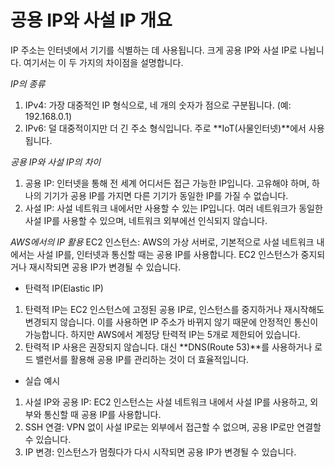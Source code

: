 # 공용 IP와 사설 IP 개요
IP 주소는 인터넷에서 기기를 식별하는 데 사용됩니다. 크게 공용 IP와 사설 IP로 나뉩니다. 여기서는 이 두 가지의 차이점을 설명합니다.

*IP의 종류*
1. IPv4: 가장 대중적인 IP 형식으로, 네 개의 숫자가 점으로 구분됩니다. (예: 192.168.0.1)
2. IPv6: 덜 대중적이지만 더 긴 주소 형식입니다. 주로 **IoT(사물인터넷)**에서 사용됩니다.

*공용 IP와 사설 IP의 차이*
1. 공용 IP: 인터넷을 통해 전 세계 어디서든 접근 가능한 IP입니다. 고유해야 하며, 하나의 기기가 공용 IP를 가지면 다른 기기가 동일한 IP를 가질 수 없습니다.
2. 사설 IP: 사설 네트워크 내에서만 사용할 수 있는 IP입니다. 여러 네트워크가 동일한 사설 IP를 사용할 수 있으며, 네트워크 외부에선 인식되지 않습니다.

*AWS에서의 IP 활용*
EC2 인스턴스: AWS의 가상 서버로, 기본적으로 사설 네트워크 내에서는 사설 IP를, 인터넷과 통신할 때는 공용 IP를 사용합니다. EC2 인스턴스가 중지되거나 재시작되면 공용 IP가 변경될 수 있습니다.
- 탄력적 IP(Elastic IP)
1. 탄력적 IP는 EC2 인스턴스에 고정된 공용 IP로, 인스턴스를 중지하거나 재시작해도 변경되지 않습니다. 이를 사용하면 IP 주소가 바뀌지 않기 때문에 안정적인 통신이 가능합니다. 하지만 AWS에서 계정당 탄력적 IP는 5개로 제한되어 있습니다.
2. 탄력적 IP 사용은 권장되지 않습니다. 대신 **DNS(Route 53)**를 사용하거나 로드 밸런서를 활용해 공용 IP를 관리하는 것이 더 효율적입니다.
- 실습 예시
1. 사설 IP와 공용 IP: EC2 인스턴스는 사설 네트워크 내에서 사설 IP를 사용하고, 외부와 통신할 때 공용 IP를 사용합니다.
2. SSH 연결: VPN 없이 사설 IP로는 외부에서 접근할 수 없으며, 공용 IP로만 연결할 수 있습니다.
3. IP 변경: 인스턴스가 멈췄다가 다시 시작되면 공용 IP가 변경될 수 있습니다.
